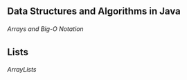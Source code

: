 ## Data Structures and Algorithms in Java

###### Arrays and Big-O Notation

## Lists

###### ArrayLists
